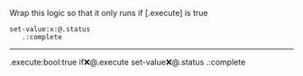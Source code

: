 Wrap this logic so that it only runs if [.execute] is true

```hyperlambda
set-value:x:@.status
   .:complete
```
---
.execute:bool:true
if:x:@.execute
   set-value:x:@.status
      .:complete
